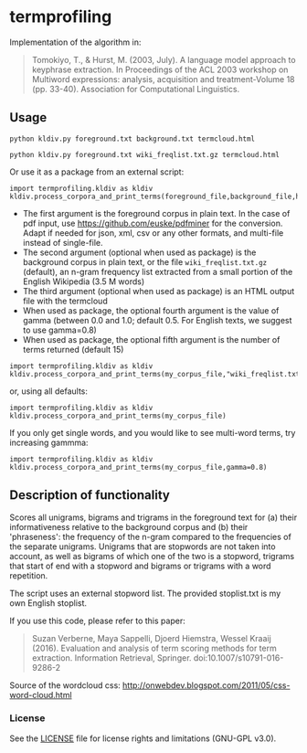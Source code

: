 # termprofiling

Implementation of the algorithm in:
> Tomokiyo, T., & Hurst, M. (2003, July). A language model approach to keyphrase extraction. In Proceedings of the ACL 2003 workshop on Multiword expressions: analysis, acquisition and treatment-Volume 18 (pp. 33-40). Association for Computational Linguistics.

## Usage

```
python kldiv.py foreground.txt background.txt termcloud.html
```
```
python kldiv.py foreground.txt wiki_freqlist.txt.gz termcloud.html
```

Or use it as a package from an external script:
```
import termprofiling.kldiv as kldiv
kldiv.process_corpora_and_print_terms(foreground_file,background_file,htmlpath,gamma,number_of_terms)
```

* The first argument is the foreground corpus in plain text. In the case of pdf input, use https://github.com/euske/pdfminer for the conversion. Adapt if needed for json, xml, csv or any other formats, and multi-file instead of single-file. 
* The second argument (optional when used as package) is the background corpus in plain text, or the file `wiki_freqlist.txt.gz` (default), an n-gram frequency list extracted from a small portion of the English Wikipedia (3.5 M words)
* The third argument (optional when used as package) is an HTML output file with the termcloud 
* When used as package, the optional fourth argument is the value of gamma (between 0.0 and 1.0; default 0.5. For English texts, we suggest to use gamma=0.8)
* When used as package, the optional fifth argument is the number of terms returned (default 15)

```
import termprofiling.kldiv as kldiv
kldiv.process_corpora_and_print_terms(my_corpus_file,"wiki_freqlist.txt.gz","my_termcloud.html","0.8",15)
```

or, using all defaults:

```
import termprofiling.kldiv as kldiv
kldiv.process_corpora_and_print_terms(my_corpus_file)
```

If you only get single words, and you would like to see multi-word terms, try increasing gammma:

```
import termprofiling.kldiv as kldiv
kldiv.process_corpora_and_print_terms(my_corpus_file,gamma=0.8)
```

## Description of functionality

Scores all unigrams, bigrams and trigrams in the foreground text for (a) their informativeness relative to the background corpus and (b) their 'phraseness': the frequency of the n-gram compared to the frequencies of the separate unigrams.
Unigrams that are stopwords are not taken into account, as well as bigrams of which one of the two is a stopword, trigrams that start of end with a stopword and bigrams or trigrams with a word repetition.

The script uses an external stopword list. The provided stoplist.txt is my own English stoplist.

If you use this code, please refer to this paper:
> Suzan Verberne, Maya Sappelli, Djoerd Hiemstra, Wessel Kraaij (2016). Evaluation and analysis of term scoring methods for term extraction. Information Retrieval, Springer. doi:10.1007/s10791-016-9286-2

Source of the wordcloud css: http://onwebdev.blogspot.com/2011/05/css-word-cloud.html

### License

See the [LICENSE](LICENSE.md) file for license rights and limitations (GNU-GPL v3.0).

